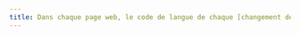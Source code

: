 ```yaml
---
title: Dans chaque page web, le code de langue de chaque [changement de langue](#changement-de-langue) est-il valide et pertinent ?
---
```

